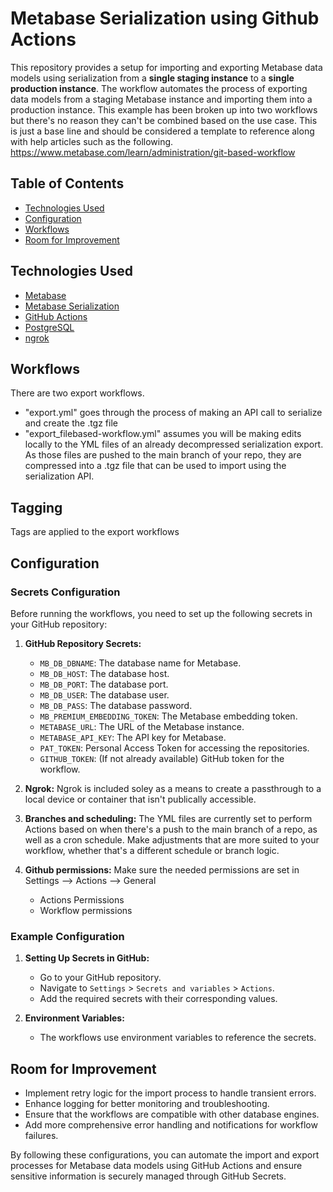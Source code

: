 # Metabase Serialization using Github Actions

This repository provides a setup for importing and exporting Metabase data models using serialization from a **single staging instance** to a **single production instance**. The workflow automates the process of exporting data models from a staging Metabase instance and importing them into a production instance. This example has been broken up into two workflows but there's no reason they can't be combined based on the use case.
This is just a base line and should be considered a template to reference along with help articles such as the following. 
https://www.metabase.com/learn/administration/git-based-workflow

## Table of Contents
* [Technologies Used](#technologies-used)
* [Configuration](#configuration)
* [Workflows](#workflows)
* [Room for Improvement](#room-for-improvement)

## Technologies Used
- [Metabase](https://www.metabase.com/)
- [Metabase Serialization](https://www.metabase.com/docs/latest/installation-and-operation/serialization)
- [GitHub Actions](https://github.com/features/actions)
- [PostgreSQL](https://www.postgresql.org/)
- [ngrok](https://ngrok.com/)

## Workflows
There are two export workflows.
- "export.yml" goes through the process of making an API call to serialize and create the .tgz file
- "export_filebased-workflow.yml" assumes you will be making edits locally to the YML files of an already decompressed serialization export. As those files are pushed to the main branch of your repo, they are compressed into a .tgz file that can be used to import using the serialization API.

## Tagging
Tags are applied to the export workflows

## Configuration

### Secrets Configuration

Before running the workflows, you need to set up the following secrets in your GitHub repository:

1. **GitHub Repository Secrets:**
   - `MB_DB_DBNAME`: The database name for Metabase.
   - `MB_DB_HOST`: The database host.
   - `MB_DB_PORT`: The database port.
   - `MB_DB_USER`: The database user.
   - `MB_DB_PASS`: The database password.
   - `MB_PREMIUM_EMBEDDING_TOKEN`: The Metabase embedding token.
   - `METABASE_URL`: The URL of the Metabase instance.
   - `METABASE_API_KEY`: The API key for Metabase.
   - `PAT_TOKEN`: Personal Access Token for accessing the repositories.
   - `GITHUB_TOKEN`: (If not already available) GitHub token for the workflow.
  
2. **Ngrok:**
Ngrok is included soley as a means to create a passthrough to a local device or container that isn't publically accessible.

3. **Branches and scheduling:**
The YML files are currently set to perform Actions based on when there's a push to the main branch of a repo, as well as a cron schedule. Make adjustments that are more suited to your workflow, whether that's a different schedule or branch logic.

4. **Github permissions:**
Make sure the needed permissions are set in Settings --> Actions --> General
   - Actions Permissions
   - Workflow permissions


### Example Configuration

1. **Setting Up Secrets in GitHub:**
   - Go to your GitHub repository.
   - Navigate to `Settings` > `Secrets and variables` > `Actions`.
   - Add the required secrets with their corresponding values.

2. **Environment Variables:**
   - The workflows use environment variables to reference the secrets.



## Room for Improvement
- Implement retry logic for the import process to handle transient errors.
- Enhance logging for better monitoring and troubleshooting.
- Ensure that the workflows are compatible with other database engines.
- Add more comprehensive error handling and notifications for workflow failures.

By following these configurations, you can automate the import and export processes for Metabase data models using GitHub Actions and ensure sensitive information is securely managed through GitHub Secrets.

